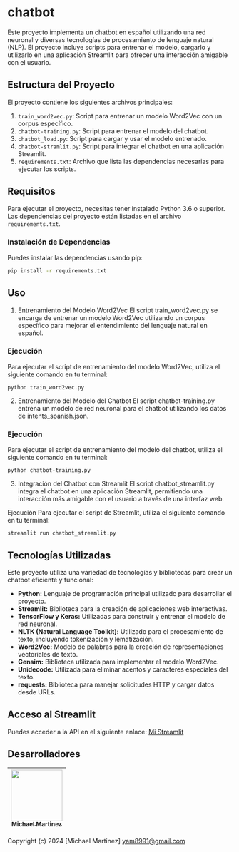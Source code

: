 # chatbot

Este proyecto implementa un chatbot en español utilizando una red neuronal y diversas tecnologías de procesamiento de lenguaje natural (NLP). El proyecto incluye scripts para entrenar el modelo, cargarlo y utilizarlo en una aplicación Streamlit para ofrecer una interacción amigable con el usuario.

## Estructura del Proyecto

El proyecto contiene los siguientes archivos principales:

1. `train_word2vec.py`: Script para entrenar un modelo Word2Vec con un corpus específico.
2. `chatbot-training.py`: Script para entrenar el modelo del chatbot.
3. `chatbot_load.py`: Script para cargar y usar el modelo entrenado.
4. `chatbot-stramlit.py`: Script para integrar el chatbot en una aplicación Streamlit.
5. `requirements.txt`: Archivo que lista las dependencias necesarias para ejecutar los scripts.

## Requisitos

Para ejecutar el proyecto, necesitas tener instalado Python 3.6 o superior. Las dependencias del proyecto están listadas en el archivo `requirements.txt`.

### Instalación de Dependencias

Puedes instalar las dependencias usando pip:

```bash
pip install -r requirements.txt
```

## Uso
1. Entrenamiento del Modelo Word2Vec
El script train_word2vec.py se encarga de entrenar un modelo Word2Vec utilizando un corpus específico para mejorar el entendimiento del lenguaje natural en español.

### Ejecución
Para ejecutar el script de entrenamiento del modelo Word2Vec, utiliza el siguiente comando en tu terminal:

```
python train_word2vec.py
```
2. Entrenamiento del Modelo del Chatbot
El script chatbot-training.py entrena un modelo de red neuronal para el chatbot utilizando los datos de intents_spanish.json.

### Ejecución
Para ejecutar el script de entrenamiento del modelo del chatbot, utiliza el siguiente comando en tu terminal:

```
python chatbot-training.py
```
3. Integración del Chatbot con Streamlit
El script chatbot_streamlit.py integra el chatbot en una aplicación Streamlit, permitiendo una interacción más amigable con el usuario a través de una interfaz web.

Ejecución
Para ejecutar el script de Streamlit, utiliza el siguiente comando en tu terminal:

```
streamlit run chatbot_streamlit.py
```

## Tecnologías Utilizadas
Este proyecto utiliza una variedad de tecnologías y bibliotecas para crear un chatbot eficiente y funcional:

- **Python:** Lenguaje de programación principal utilizado para desarrollar el proyecto.
- **Streamlit:** Biblioteca para la creación de aplicaciones web interactivas.
- **TensorFlow y Keras:** Utilizadas para construir y entrenar el modelo de red neuronal.
- **NLTK (Natural Language Toolkit):** Utilizado para el procesamiento de texto, incluyendo tokenización y lematización.
- **Word2Vec:** Modelo de palabras para la creación de representaciones vectoriales de texto.
- **Gensim:** Biblioteca utilizada para implementar el modelo Word2Vec.
- **Unidecode:** Utilizada para eliminar acentos y caracteres especiales del texto.
- **requests:** Biblioteca para manejar solicitudes HTTP y cargar datos desde URLs.

## Acceso al Streamlit

Puedes acceder a la API en el siguiente enlace: [Mi Streamlit](https://chatbot-f4agujo33egcfeutr3chbe.streamlit.app)

## Desarrolladores

| [<img src="https://avatars.githubusercontent.com/u/163685041?v=4" width=115><br><sub>Michael Martinez</sub>](https://github.com/bkmay1417) |
| :---: |

Copyright (c) 2024 [Michael Martinez] yam8991@gmail.com
